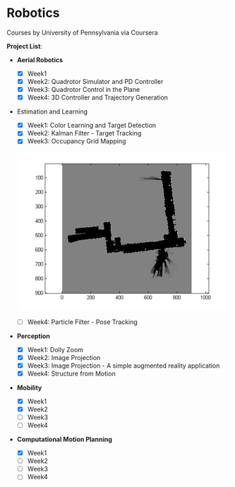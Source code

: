 # Robotics
Courses by University of Pennsylvania via Coursera

**Project List**: 
- **Aerial Robotics**
  - [x] Week1   
  - [x] Week2: Quadrotor Simulator and PD Controller
  - [x] Week3: Quadrotor Control in the Plane 
  - [x] Week4: 3D Controller and Trajectory Generation
- Estimation and Learning
  - [x] Week1: Color Learning and Target Detection   
  - [x] Week2: Kalman Filter - Target Tracking
  - [x] Week3: Occupancy Grid Mapping

  ![myMap](/Robotics-Estimation_and_Learning/Week_3/AssignmentWEEK3/myMap.png)

  - [ ] Week4: Particle Filter - Pose Tracking
- **Perception**
  - [x] Week1: Dolly Zoom   
  - [x] Week2: Image Projection
  - [x] Week3: Image Projection - A simple augmented reality application
  - [x] Week4: Structure from Motion
- **Mobility**
  - [x] Week1   
  - [x] Week2
  - [ ] Week3 
  - [ ] Week4
- **Computational Motion Planning**
  - [x] Week1   
  - [ ] Week2
  - [ ] Week3 
  - [ ] Week4
